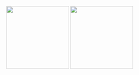 <a href="https://github.com/tocoteron">
  <img align="left" height="170px" src="https://github-readme-stats.vercel.app/api?username=ShimamuraKaisei&count_private=true&show_icons=true&theme=dracula" />
</a>
<a href="https://github.com/tocoteron">
  <img align="left" height="170px" src="https://github-readme-stats.vercel.app/api/top-langs/?username=ShimamuraKaisei&layout=compact&theme=dracula" />
</a>
